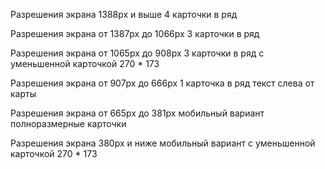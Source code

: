 Разрешения экрана 1388px и выше
4 карточки в ряд


Разрешения экрана от 1387px до 1066px
3 карточки в ряд


Разрешения экрана от 1065px до 908px
3 карточки в ряд c уменьшенной карточкой 270 * 173


Разрешения экрана от 907px до 666px
1 карточка в ряд текст слева от карты

Разрешения экрана от 665px до 381px
мобильный вариант полноразмерные карточки

Разрешения экрана 380px и ниже
мобильный вариант c уменьшенной карточкой 270 * 173
